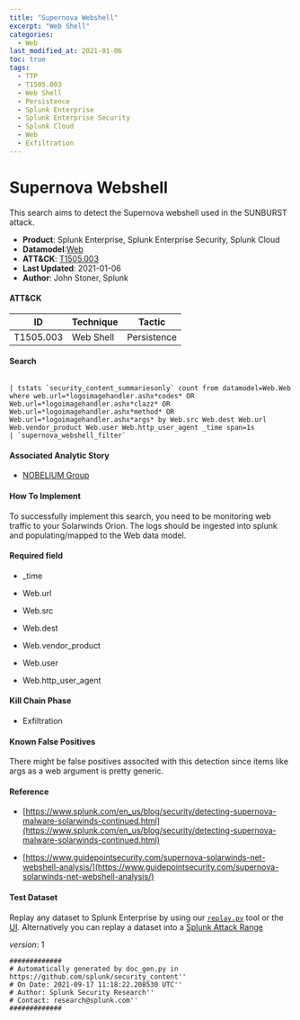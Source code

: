 ```yaml
---
title: "Supernova Webshell"
excerpt: "Web Shell"
categories:
  - Web
last_modified_at: 2021-01-06
toc: true
tags:
  - TTP
  - T1505.003
  - Web Shell
  - Persistence
  - Splunk Enterprise
  - Splunk Enterprise Security
  - Splunk Cloud
  - Web
  - Exfiltration
---
```


# Supernova Webshell

This search aims to detect the Supernova webshell used in the SUNBURST attack.

- **Product**: Splunk Enterprise, Splunk Enterprise Security, Splunk Cloud
- **Datamodel**:[Web](https://docs.splunk.com/Documentation/CIM/latest/User/Web)
- **ATT&CK**: [T1505.003](https://attack.mitre.org/techniques/T1505/003/)
- **Last Updated**: 2021-01-06
- **Author**: John Stoner, Splunk


#### ATT&CK

| ID          | Technique   | Tactic       |
| ----------- | ----------- |--------------|
| T1505.003 | Web Shell | Persistence |


#### Search

```

| tstats `security_content_summariesonly` count from datamodel=Web.Web where web.url=*logoimagehandler.ashx*codes* OR Web.url=*logoimagehandler.ashx*clazz* OR Web.url=*logoimagehandler.ashx*method* OR Web.url=*logoimagehandler.ashx*args* by Web.src Web.dest Web.url Web.vendor_product Web.user Web.http_user_agent _time span=1s 
| `supernova_webshell_filter`
```

#### Associated Analytic Story

* [NOBELIUM Group](_stories/nobelium_group)


#### How To Implement
To successfully implement this search, you need to be monitoring web traffic to your Solarwinds Orion. The logs should be ingested into splunk and populating/mapped to the Web data model.

#### Required field

* _time

* Web.url

* Web.src

* Web.dest

* Web.vendor_product

* Web.user

* Web.http_user_agent


#### Kill Chain Phase

* Exfiltration


#### Known False Positives
There might be false positives associted with this detection since items like args as a web argument is pretty generic.




#### Reference


* [https://www.splunk.com/en_us/blog/security/detecting-supernova-malware-solarwinds-continued.html](https://www.splunk.com/en_us/blog/security/detecting-supernova-malware-solarwinds-continued.html)

* [https://www.guidepointsecurity.com/supernova-solarwinds-net-webshell-analysis/](https://www.guidepointsecurity.com/supernova-solarwinds-net-webshell-analysis/)



#### Test Dataset
Replay any dataset to Splunk Enterprise by using our [`replay.py`](https://github.com/splunk/attack_data#using-replaypy) tool or the [UI](https://github.com/splunk/attack_data#using-ui).
Alternatively you can replay a dataset into a [Splunk Attack Range](https://github.com/splunk/attack_range#replay-dumps-into-attack-range-splunk-server)



_version_: 1

```
#############
# Automatically generated by doc_gen.py in https://github.com/splunk/security_content''
# On Date: 2021-09-17 11:18:22.208530 UTC''
# Author: Splunk Security Research''
# Contact: research@splunk.com''
#############
```